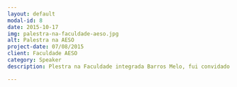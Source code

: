 ```yaml
---
layout: default
modal-id: 8
date: 2015-10-17
img: palestra-na-faculdade-aeso.jpg
alt: Palestra na AESO
project-date: 07/08/2015
client: Faculdade AESO
category: Speaker
description: Plestra na Faculdade integrada Barros Melo, fui convidado para falar sobre desenvolvimento de aplicações acessíveis com JavaScript.

---
```

